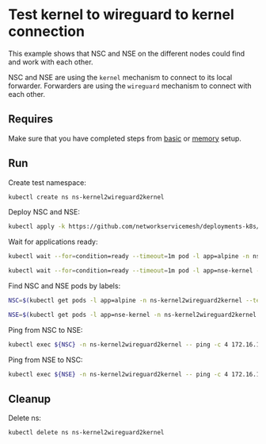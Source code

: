 # Test kernel to wireguard to kernel connection

This example shows that NSC and NSE on the different nodes could find and work with each other.

NSC and NSE are using the `kernel` mechanism to connect to its local forwarder.
Forwarders are using the `wireguard` mechanism to connect with each other.

## Requires

Make sure that you have completed steps from [basic](../../basic) or [memory](../../memory) setup.

## Run

Create test namespace:
```bash
kubectl create ns ns-kernel2wireguard2kernel
```

Deploy NSC and NSE:
```bash
kubectl apply -k https://github.com/networkservicemesh/deployments-k8s/examples/use-cases/Kernel2Wireguard2Kernel?ref=d3aed051c122827a5c41e42817427cbeaf8a42dd
```

Wait for applications ready:
```bash
kubectl wait --for=condition=ready --timeout=1m pod -l app=alpine -n ns-kernel2wireguard2kernel
```
```bash
kubectl wait --for=condition=ready --timeout=1m pod -l app=nse-kernel -n ns-kernel2wireguard2kernel
```

Find NSC and NSE pods by labels:
```bash
NSC=$(kubectl get pods -l app=alpine -n ns-kernel2wireguard2kernel --template '{{range .items}}{{.metadata.name}}{{"\n"}}{{end}}')
```
```bash
NSE=$(kubectl get pods -l app=nse-kernel -n ns-kernel2wireguard2kernel --template '{{range .items}}{{.metadata.name}}{{"\n"}}{{end}}')
```

Ping from NSC to NSE:
```bash
kubectl exec ${NSC} -n ns-kernel2wireguard2kernel -- ping -c 4 172.16.1.100
```

Ping from NSE to NSC:
```bash
kubectl exec ${NSE} -n ns-kernel2wireguard2kernel -- ping -c 4 172.16.1.101
```

## Cleanup

Delete ns:
```bash
kubectl delete ns ns-kernel2wireguard2kernel
```
